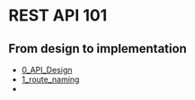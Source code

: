 # REST API 101
## From design to implementation

- [0_API_Design](./0_API_Design/api_design.md)
- [1_route_naming](./1_route_naming/route_naming_best_practices.md)
- [](./0_API_Design/api_design.md)